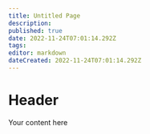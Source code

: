 ```yaml
---
title: Untitled Page
description: 
published: true
date: 2022-11-24T07:01:14.292Z
tags: 
editor: markdown
dateCreated: 2022-11-24T07:01:14.292Z
---
```


# Header
Your content here